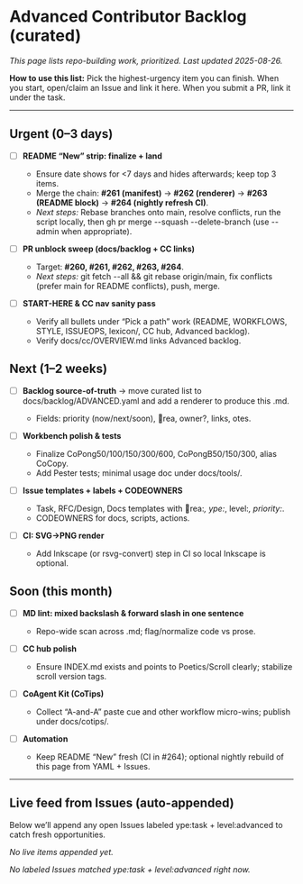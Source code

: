 # Advanced Contributor Backlog (curated)

_This page lists repo-building work, prioritized. Last updated 2025-08-26._

**How to use this list:** Pick the highest-urgency item you can finish. When you start, open/claim an Issue and link it here. When you submit a PR, link it under the task.

---

## Urgent (0–3 days)

- [ ] **README “New” strip: finalize + land**
  - Ensure date shows for <7 days and hides afterwards; keep top 3 items.
  - Merge the chain: **#261 (manifest)** → **#262 (renderer)** → **#263 (README block)** → **#264 (nightly refresh CI)**.
  - _Next steps:_ Rebase branches onto main, resolve conflicts, run the script locally, then gh pr merge --squash --delete-branch (use --admin when appropriate).

- [ ] **PR unblock sweep (docs/backlog + CC links)**
  - Target: **#260, #261, #262, #263, #264**.
  - _Next steps:_ git fetch --all && git rebase origin/main, fix conflicts (prefer main for README conflicts), push, merge.

- [ ] **START-HERE & CC nav sanity pass**
  - Verify all bullets under “Pick a path” work (README, WORKFLOWS, STYLE, ISSUEOPS, lexicon/, CC hub, Advanced backlog).
  - Verify docs/cc/OVERVIEW.md links Advanced backlog.

## Next (1–2 weeks)

- [ ] **Backlog source-of-truth** → move curated list to docs/backlog/ADVANCED.yaml and add a renderer to produce this .md.
  - Fields: priority (now/next/soon), rea, owner?, links, 
otes.

- [ ] **Workbench polish & tests**
  - Finalize CoPong50/100/150/300/600, CoPongB50/150/300, alias CoCopy.
  - Add Pester tests; minimal usage doc under docs/tools/.

- [ ] **Issue templates + labels + CODEOWNERS**
  - Task, RFC/Design, Docs templates with rea:*, 	ype:*, level:*, priority:*.
  - CODEOWNERS for docs, scripts, actions.

- [ ] **CI: SVG→PNG render**
  - Add Inkscape (or rsvg-convert) step in CI so local Inkscape is optional.

## Soon (this month)

- [ ] **MD lint: mixed backslash & forward slash in one sentence**
  - Repo-wide scan across .md; flag/normalize code vs prose.

- [ ] **CC hub polish**
  - Ensure INDEX.md exists and points to Poetics/Scroll clearly; stabilize scroll version tags.

- [ ] **CoAgent Kit (CoTips)**
  - Collect “A-and-A” paste cue and other workflow micro-wins; publish under docs/cotips/.

- [ ] **Automation**
  - Keep README “New” fresh (CI in #264); optional nightly rebuild of this page from YAML + Issues.

---

## Live feed from Issues (auto-appended)
Below we’ll append any open Issues labeled 	ype:task + level:advanced to catch fresh opportunities.

<!-- LIVE:BEGIN -->
_No live items appended yet._
<!-- LIVE:END -->

<!-- LIVE:BEGIN -->
_No labeled Issues matched 	ype:task + level:advanced right now._
<!-- LIVE:END -->
